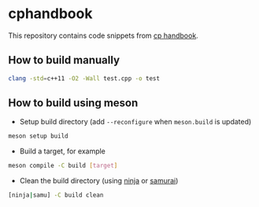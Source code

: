 # cphandbook

This repository contains code snippets from [cp handbook](https://cses.fi/book/book.pdf).

## How to build manually

```sh
clang -std=c++11 -O2 -Wall test.cpp -o test
```

## How to build using meson

- Setup build directory (add `--reconfigure` when `meson.build` is updated)

```sh
meson setup build
```

- Build a target, for example

```sh
meson compile -C build [target]
```

- Clean the build directory (using [ninja](https://github.com/ninja-build/ninja) or [samurai](https://github.com/michaelforney/samurai))

```sh
[ninja|samu] -C build clean
```
